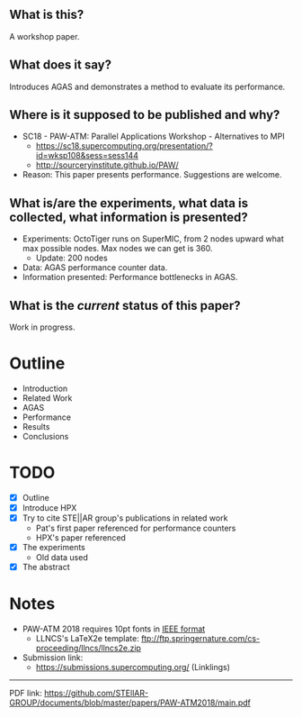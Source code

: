 ## What is this?

A workshop paper.

## What does it say?

Introduces AGAS and demonstrates a method to evaluate its performance.

## Where is it supposed to be published and why?

* SC18 - PAW-ATM: Parallel Applications Workshop - Alternatives to MPI
    * https://sc18.supercomputing.org/presentation/?id=wksp108&sess=sess144
    * http://sourceryinstitute.github.io/PAW/
* Reason: This paper presents performance. Suggestions are welcome.

## What is/are the experiments, what data is collected, what information is presented?

* Experiments: OctoTiger runs on SuperMIC, from 2 nodes upward what max possible nodes. Max nodes we can get is 360.
    * Update: 200 nodes
* Data: AGAS performance counter data.
* Information presented: Performance bottlenecks in AGAS.

## What is the *current* status of this paper?

Work in progress.

# Outline

* Introduction
* Related Work
* AGAS
* Performance
* Results
* Conclusions

# TODO

* [x] Outline
* [x] Introduce HPX
* [x] Try to cite STE||AR group's publications in related work
    * Pat's first paper referenced for performance counters
    * HPX's paper referenced
* [x] The experiments
    * Old data used
* [x] The abstract

# Notes

* PAW-ATM 2018 requires 10pt fonts in [IEEE format](https://www.ieee.org/conferences/publishing/templates.html)
    * LLNCS's LaTeX2e template: ftp://ftp.springernature.com/cs-proceeding/llncs/llncs2e.zip
* Submission link: 
    * https://submissions.supercomputing.org/ (Linklings)

***

PDF link: https://github.com/STEllAR-GROUP/documents/blob/master/papers/PAW-ATM2018/main.pdf
